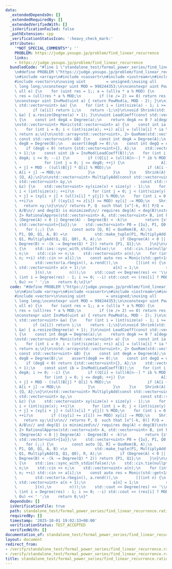 ```yaml
---
data:
  _extendedDependsOn: []
  _extendedRequiredBy: []
  _extendedVerifiedWith: []
  _isVerificationFailed: false
  _pathExtension: cpp
  _verificationStatusIcon: ':heavy_check_mark:'
  attributes:
    '*NOT_SPECIAL_COMMENTS*': ''
    PROBLEM: https://judge.yosupo.jp/problem/find_linear_recurrence
    links:
    - https://judge.yosupo.jp/problem/find_linear_recurrence
  bundledCode: "#line 1 \"standalone_test/formal_power_series/find_linear_recurrence.rational_approximation.test.cpp\"\
    \n#define PROBLEM \"https://judge.yosupo.jp/problem/find_linear_recurrence\"\n\
    \n#include <array>\n#include <cassert>\n#include <iostream>\n#include <tuple>\n\
    #include <vector>\n\nusing uint         = unsigned;\nusing ull          = unsigned\
    \ long long;\nconstexpr uint MOD = 998244353;\n\nconstexpr uint PowMod(uint a,\
    \ ull e) {\n    for (uint res = 1;; a = (ull)a * a % MOD) {\n        if (e & 1)\
    \ res = (ull)res * a % MOD;\n        if ((e /= 2) == 0) return res;\n    }\n}\n\
    \nconstexpr uint InvMod(uint a) { return PowMod(a, MOD - 2); }\n\nint Degree(const\
    \ std::vector<uint> &a) {\n    for (int i = (int)size(a) - 1; i >= 0; --i)\n \
    \       if (a[i]) return i;\n    return -1;\n}\n\nvoid Shrink(std::vector<uint>\
    \ &a) { a.resize(Degree(a) + 1); }\n\nuint LeadCoeff(const std::vector<uint> &a)\
    \ {\n    const int degA = Degree(a);\n    return degA >= 0 ? a[degA] : 0u;\n}\n\
    \nstd::vector<uint> Monic(std::vector<uint> a) {\n    const int ia = InvMod(LeadCoeff(a));\n\
    \    for (int i = 0; i < (int)size(a); ++i) a[i] = (ull)a[i] * ia % MOD;\n   \
    \ return a;\n}\n\nstd::array<std::vector<uint>, 2> QuoRem(std::vector<uint> A,\
    \ const std::vector<uint> &B) {\n    const int degA = Degree(A);\n    const int\
    \ degB = Degree(B);\n    assert(degB >= 0);\n    const int degQ = degA - degB;\n\
    \    if (degQ < 0) return {std::vector<uint>{}, A};\n    std::vector<uint> Q(degQ\
    \ + 1);\n    const uint ib = InvMod(LeadCoeff(B));\n    for (int i = degQ, n =\
    \ degA; i >= 0; --i) {\n        if ((Q[i] = (ull)A[n--] * ib % MOD) != 0) {\n\
    \            for (int j = 0; j <= degB; ++j) {\n                A[i + j] = A[i\
    \ + j] + MOD - ((ull)B[j] * Q[i] % MOD);\n                if (A[i + j] >= MOD)\
    \ A[i + j] -= MOD;\n            }\n        }\n    }\n    Shrink(A);\n    return\
    \ {Q, A};\n}\n\nstd::vector<uint> MultiplyAdd(const std::vector<uint> &x, const\
    \ std::vector<uint> &y,\n                              const std::vector<uint>\
    \ &z) {\n    std::vector<uint> xy(size(x) + size(y) - 1);\n    for (int i = 0;\
    \ i < (int)size(x); ++i)\n        for (int j = 0; j < (int)size(y); ++j) xy[i\
    \ + j] = (xy[i + j] + (ull)x[i] * y[j]) % MOD;\n    for (int i = 0; i < (int)size(z);\
    \ ++i)\n        if ((xy[i] += z[i]) >= MOD) xy[i] -= MOD;\n    Shrink(xy);\n \
    \   return xy;\n}\n\n// returns P, Q  such that [x^[-k, 0)] P/Q = [x^[-k, 0)]\
    \ A/B\n// and deg(Q) is minimized\n// requires deg(A) < deg(B)\nstd::array<std::vector<uint>,\
    \ 2> RationalApprox(std::vector<uint> A, std::vector<uint> B, int k) {\n    if\
    \ (Degree(A) < 0 || Degree(A) - Degree(B) < -k)\n        return {std::vector<uint>{},\
    \ std::vector<uint>{1u}};\n    std::vector<uint> P0 = {1u}, P1, Q0, Q1 = {1u};\n\
    \    for (;;) {\n        const auto [Q, R] = QuoRem(B, A);\n        std::tie(P0,\
    \ P1, Q0, Q1, A, B) =\n            std::make_tuple(P1, MultiplyAdd(Q, P1, P0),\
    \ Q1, MultiplyAdd(Q, Q1, Q0), R, A);\n        if (Degree(A) < 0 || Degree(A) -\
    \ Degree(B) < -(k -= Degree(Q) * 2)) return {P1, Q1};\n    }\n}\n\nint main()\
    \ {\n    std::ios::sync_with_stdio(false);\n    std::cin.tie(nullptr);\n    int\
    \ n;\n    std::cin >> n;\n    std::vector<uint> a(n);\n    for (int i = 0; i <\
    \ n; ++i) std::cin >> a[i];\n    const auto res = Monic(std::get<1>(RationalApprox(\n\
    \        std::vector(a.rbegin(), a.rend()),\n        [](int n) {\n           \
    \ std::vector<uint> a(n + 1);\n            a[n] = 1;\n            return a;\n\
    \        }(n),\n        n)));\n    std::cout << Degree(res) << '\\n';\n    for\
    \ (int i = Degree(res) - 1; i >= 0; --i) std::cout << (res[i] ? MOD - res[i] :\
    \ 0u) << ' ';\n    return 0;\n}\n"
  code: "#define PROBLEM \"https://judge.yosupo.jp/problem/find_linear_recurrence\"\
    \n\n#include <array>\n#include <cassert>\n#include <iostream>\n#include <tuple>\n\
    #include <vector>\n\nusing uint         = unsigned;\nusing ull          = unsigned\
    \ long long;\nconstexpr uint MOD = 998244353;\n\nconstexpr uint PowMod(uint a,\
    \ ull e) {\n    for (uint res = 1;; a = (ull)a * a % MOD) {\n        if (e & 1)\
    \ res = (ull)res * a % MOD;\n        if ((e /= 2) == 0) return res;\n    }\n}\n\
    \nconstexpr uint InvMod(uint a) { return PowMod(a, MOD - 2); }\n\nint Degree(const\
    \ std::vector<uint> &a) {\n    for (int i = (int)size(a) - 1; i >= 0; --i)\n \
    \       if (a[i]) return i;\n    return -1;\n}\n\nvoid Shrink(std::vector<uint>\
    \ &a) { a.resize(Degree(a) + 1); }\n\nuint LeadCoeff(const std::vector<uint> &a)\
    \ {\n    const int degA = Degree(a);\n    return degA >= 0 ? a[degA] : 0u;\n}\n\
    \nstd::vector<uint> Monic(std::vector<uint> a) {\n    const int ia = InvMod(LeadCoeff(a));\n\
    \    for (int i = 0; i < (int)size(a); ++i) a[i] = (ull)a[i] * ia % MOD;\n   \
    \ return a;\n}\n\nstd::array<std::vector<uint>, 2> QuoRem(std::vector<uint> A,\
    \ const std::vector<uint> &B) {\n    const int degA = Degree(A);\n    const int\
    \ degB = Degree(B);\n    assert(degB >= 0);\n    const int degQ = degA - degB;\n\
    \    if (degQ < 0) return {std::vector<uint>{}, A};\n    std::vector<uint> Q(degQ\
    \ + 1);\n    const uint ib = InvMod(LeadCoeff(B));\n    for (int i = degQ, n =\
    \ degA; i >= 0; --i) {\n        if ((Q[i] = (ull)A[n--] * ib % MOD) != 0) {\n\
    \            for (int j = 0; j <= degB; ++j) {\n                A[i + j] = A[i\
    \ + j] + MOD - ((ull)B[j] * Q[i] % MOD);\n                if (A[i + j] >= MOD)\
    \ A[i + j] -= MOD;\n            }\n        }\n    }\n    Shrink(A);\n    return\
    \ {Q, A};\n}\n\nstd::vector<uint> MultiplyAdd(const std::vector<uint> &x, const\
    \ std::vector<uint> &y,\n                              const std::vector<uint>\
    \ &z) {\n    std::vector<uint> xy(size(x) + size(y) - 1);\n    for (int i = 0;\
    \ i < (int)size(x); ++i)\n        for (int j = 0; j < (int)size(y); ++j) xy[i\
    \ + j] = (xy[i + j] + (ull)x[i] * y[j]) % MOD;\n    for (int i = 0; i < (int)size(z);\
    \ ++i)\n        if ((xy[i] += z[i]) >= MOD) xy[i] -= MOD;\n    Shrink(xy);\n \
    \   return xy;\n}\n\n// returns P, Q  such that [x^[-k, 0)] P/Q = [x^[-k, 0)]\
    \ A/B\n// and deg(Q) is minimized\n// requires deg(A) < deg(B)\nstd::array<std::vector<uint>,\
    \ 2> RationalApprox(std::vector<uint> A, std::vector<uint> B, int k) {\n    if\
    \ (Degree(A) < 0 || Degree(A) - Degree(B) < -k)\n        return {std::vector<uint>{},\
    \ std::vector<uint>{1u}};\n    std::vector<uint> P0 = {1u}, P1, Q0, Q1 = {1u};\n\
    \    for (;;) {\n        const auto [Q, R] = QuoRem(B, A);\n        std::tie(P0,\
    \ P1, Q0, Q1, A, B) =\n            std::make_tuple(P1, MultiplyAdd(Q, P1, P0),\
    \ Q1, MultiplyAdd(Q, Q1, Q0), R, A);\n        if (Degree(A) < 0 || Degree(A) -\
    \ Degree(B) < -(k -= Degree(Q) * 2)) return {P1, Q1};\n    }\n}\n\nint main()\
    \ {\n    std::ios::sync_with_stdio(false);\n    std::cin.tie(nullptr);\n    int\
    \ n;\n    std::cin >> n;\n    std::vector<uint> a(n);\n    for (int i = 0; i <\
    \ n; ++i) std::cin >> a[i];\n    const auto res = Monic(std::get<1>(RationalApprox(\n\
    \        std::vector(a.rbegin(), a.rend()),\n        [](int n) {\n           \
    \ std::vector<uint> a(n + 1);\n            a[n] = 1;\n            return a;\n\
    \        }(n),\n        n)));\n    std::cout << Degree(res) << '\\n';\n    for\
    \ (int i = Degree(res) - 1; i >= 0; --i) std::cout << (res[i] ? MOD - res[i] :\
    \ 0u) << ' ';\n    return 0;\n}"
  dependsOn: []
  isVerificationFile: true
  path: standalone_test/formal_power_series/find_linear_recurrence.rational_approximation.test.cpp
  requiredBy: []
  timestamp: '2025-10-01 19:02:33+08:00'
  verificationStatus: TEST_ACCEPTED
  verifiedWith: []
documentation_of: standalone_test/formal_power_series/find_linear_recurrence.rational_approximation.test.cpp
layout: document
redirect_from:
- /verify/standalone_test/formal_power_series/find_linear_recurrence.rational_approximation.test.cpp
- /verify/standalone_test/formal_power_series/find_linear_recurrence.rational_approximation.test.cpp.html
title: standalone_test/formal_power_series/find_linear_recurrence.rational_approximation.test.cpp
---
```

